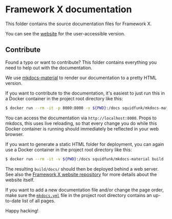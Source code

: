 # Framework X documentation

This folder contains the source documentation files for Framework X.

You can see the [website](https://framework-x.clue.engineering/) for the
user-accessible version.

## Contribute

Found a typo or want to contribute?
This folder contains everything you need to help out with the documentation.

We use [mkdocs-material](https://squidfunk.github.io/mkdocs-material/) to
render our documentation to a pretty HTML version.

If you want to contribute to the documentation, it's easiest to just run
this in a Docker container in the project root directory like this:

```bash
$ docker run --rm -it -p 8000:8000 -v ${PWD}:/docs squidfunk/mkdocs-material
```

You can access the documentation via `http://localhost:8000`.
Props to mkdocs, this uses live reloading, so that every change you do while
this Docker container is running should immediately be reflected in your web
browser.

If you want to generate a static HTML folder for deployment, you can again
use a Docker container in the project root directory like this:

```bash
$ docker run --rm -it -v ${PWD}:/docs squidfunk/mkdocs-material build
```

The resulting `build/docs/` should then be deployed behind a web server.
See also the [Framework X website repository](https://github.com/clue/framework-x-website)
for more details about the website itself.

If you want to add a new documentation file and/or change the page order, make sure the [`mkdocs.yml`](../mkdocs.yml)
file in the project root directory contains an up-to-date list of all pages.

Happy hacking!
